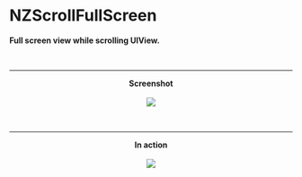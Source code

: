 NZScrollFullScreen
==================

<b>Full screen view while scrolling UIView.</b>


<br><hr>
<p align = "center">
<b>Screenshot</b><br><br>
<img src=https://lh4.googleusercontent.com/-IheoKcYol-Y/VI5jiKB9pTI/AAAAAAAAC0c/NJ4IZZmzAco/w471-h836-no/iOS%2BSimulator%2BScreen%2BShot%2BDec%2B15%2C%2B2014%2C%2B12.25.40%2BPM.png>
</p>
<br>
<hr>
<p align = "center">
<b>In action</b><br><br>
<img src=https://lh4.googleusercontent.com/-eAZVAoFgb0A/VI5v9c2i7wI/AAAAAAAAC08/Y-xl2lLNQnc/w318-h568-no/DoneApp.gif>
</p>
